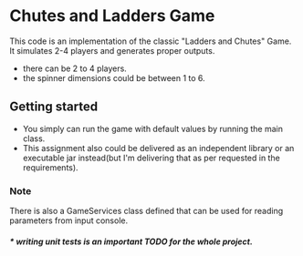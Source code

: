 # Chutes and Ladders Game
This code is an implementation of the classic "Ladders and Chutes" Game. It simulates 2-4 players and generates proper outputs.

* there can be 2 to 4 players.
* the spinner dimensions could be between 1 to 6.

## Getting started
* You simply can run the game with default values by running the main class. 
* This assignment also could be delivered as an independent library or an executable jar instead(but I'm delivering that as per requested in the requirements).

### Note
There is also a GameServices class defined that can be used for reading parameters from input console.

##### * writing unit tests is an important TODO for the whole project.
